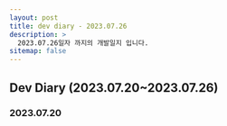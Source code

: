 ```yaml
---
layout: post
title: dev diary - 2023.07.26
description: >
  2023.07.26일자 까지의 개발일지 입니다.
sitemap: false
---
```


## Dev Diary (2023.07.20~2023.07.26)

### 2023.07.20